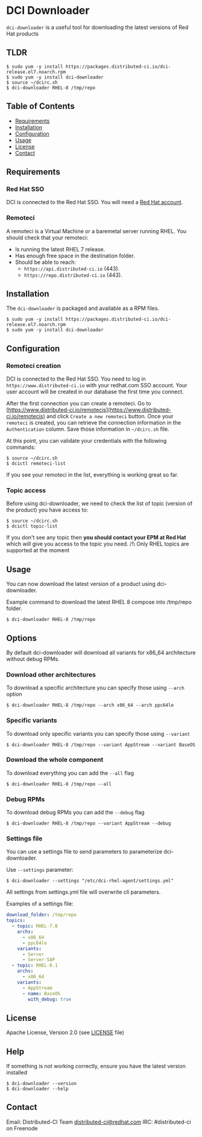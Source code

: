 # DCI Downloader

`dci-downloader` is a useful tool for downloading the latest versions of Red Hat products

## TLDR

```console
$ sudo yum -y install https://packages.distributed-ci.io/dci-release.el7.noarch.rpm
$ sudo yum -y install dci-downloader
$ source ~/dcirc.sh
$ dci-downloader RHEL-8 /tmp/repo
```

## Table of Contents

- [Requirements](#requirements)
- [Installation](#installation)
- [Configuration](#configuration)
- [Usage](#usage)
- [License](#license)
- [Contact](#contact)

## Requirements

### Red Hat SSO

DCI is connected to the Red Hat SSO. You will need a [Red Hat account](https://access.redhat.com/).

### Remoteci

A remoteci is a Virtual Machine or a baremetal server running RHEL.
You should check that your remoteci:

- Is running the latest RHEL 7 release.
- Has enough free space in the destination folder.
- Should be able to reach:
  - `https://api.distributed-ci.io` (443).
  - `https://repo.distributed-ci.io` (443).


## Installation

The `dci-downloader` is packaged and available as a RPM files.

```console
$ sudo yum -y install https://packages.distributed-ci.io/dci-release.el7.noarch.rpm
$ sudo yum -y install dci-downloader
```

## Configuration

### Remoteci creation

DCI is connected to the Red Hat SSO. You need to log in `https://www.distributed-ci.io` with your redhat.com SSO account. Your user account will be created in our database the first time you connect.

After the first connection you can create a remoteci. Go to [https://www.distributed-ci.io/remotecis](https://www.distributed-ci.io/remotecis) and click `Create a new remoteci` button. Once your `remoteci` is created, you can retrieve the connection information in the `Authentication` column. Save those information in `~/dcirc.sh` file.

At this point, you can validate your credentials with the following commands:

```console
$ source ~/dcirc.sh
$ dcictl remoteci-list
```

If you see your remoteci in the list, everything is working great so far.

### Topic access

Before using dci-downloader, we need to check the list of topic (version of the product) you have access to:

```console
$ source ~/dcirc.sh
$ dcictl topic-list
```

If you don't see any topic then **you should contact your EPM at Red Hat** which will give you access to the topic you need.
/!\ Only RHEL topics are supported at the moment

## Usage

You can now download the latest version of a product using dci-downloader.

Example command to download the latest RHEL 8 compose into /tmp/repo folder.

```console
$ dci-downloader RHEL-8 /tmp/repo
```

## Options

By default dci-downloader will download all variants for x86_64 architecture without debug RPMs.

### Download other architectures

To download a specific architecture you can specify those using `--arch` option

```console
$ dci-downloader RHEL-8 /tmp/repo --arch x86_64 --arch ppc64le
```

### Specific variants

To download only specific variants you can specify those using `--variant`

```console
$ dci-downloader RHEL-8 /tmp/repo --variant AppStream --variant BaseOS
```

### Download the whole component

To download everything you can add the `--all` flag

```console
$ dci-downloader RHEL-8 /tmp/repo --all
```

### Debug RPMs

To download debug RPMs you can add the `--debug` flag

```console
$ dci-downloader RHEL-8 /tmp/repo --variant AppStream --debug
```

### Settings file

You can use a settings file to send parameters to parameterize dci-downloader.

Use `--settings` parameter:

```console
$ dci-downloader --settings "/etc/dci-rhel-agent/settings.yml"
```

All settings from settings.yml file will overwrite cli parameters.

Examples of a settings file:

```yaml
download_folder: /tmp/repo
topics:
  - topic: RHEL-7.8
    archs:
      - x86_64
      - ppc64le
    variants:
      - Server
      - Server-SAP
  - topic: RHEL-8.1
    archs:
      - x86_64
    variants:
      - AppStream
      - name: BaseOS
        with_debug: true
```

## License

Apache License, Version 2.0 (see [LICENSE](LICENSE) file)

## Help

If something is not working correctly, ensure you have the latest version installed

```console
$ dci-downloader --version
$ dci-downloader --help
```

## Contact

Email: Distributed-CI Team <distributed-ci@redhat.com>
IRC: #distributed-ci on Freenode
